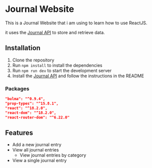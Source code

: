 # Journal Website

This is a Journal Website that i am using to learn how to use ReactJS.

it uses the [Journal API](https://github.com/finleyjepson/Journal-Api) to store and retrieve data.

## Installation

1. Clone the repository
2. Run `npm install` to install the dependencies
3. Run `npm run dev` to start the development server
4. Install the [Journal API](https://github.com/finleyjepson/Journal-Api) and follow the instructions in the README

### Packages

```json
"bulma": "^0.9.4",
"prop-types": "^15.8.1",
"react": "^18.2.0",
"react-dom": "^18.2.0",
"react-router-dom": "^6.22.0"
```

## Features

- Add a new journal entry
- View all journal entries
  - View journal entries by category
- View a single journal entry
